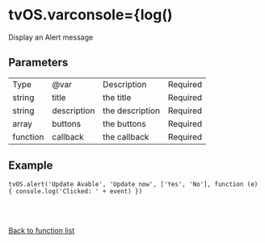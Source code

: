 # tvOS.varconsole={log()

Display an Alert message

## Parameters

<table><tr><td>Type</td><td>@var</td><td>Description</td><td>Required</td></tr><tr><td>string</td><td>title</td><td>the title</td><td>Required</td></tr><tr><td>string</td><td>description</td><td>the description</td><td>Required</td></tr><tr><td>array</td><td>buttons</td><td>the buttons</td><td>Required</td></tr><tr><td>function</td><td>callback</td><td>the callback</td><td>Required</td></tr></table>

## Example

    tvOS.alert('Update Avable', 'Update now', ['Yes', 'No'], function (e) { console.log('Clicked: ' + event) })


<br><br>

[Back to function list](https://github.com/wdg/tvOS.js/wiki/tvOS.js-Function-list)